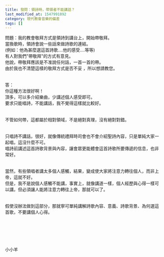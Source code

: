 ```yaml
---
title: 發問：領詩時，帶領者不能講話？
last_modified_at: 1547991892
category: 現代教會音樂的偏差
tags: []
---
```


問題：我的教會敬拜方式是領詩到講台上，開始帶敬拜。<br>當換歌時，領詩會說一些話來做詩歌的連結。<br>(例如：他為甚麼選這首詩歌....他的感受....等等)<br>有人對我們"帶敬拜"的方式有意見。<br>他說，帶敬拜應該是不准說任何話，一首一首的帶。<br>由於我也不清楚這樣的敬拜方式是否不妥 ，所以想請教您。<br><!--more--><br><br>答：<br>你這種方法很好啊！<br>頂多，可以多介紹樂曲，少講述個人感受即可。<br>要求只能唱詩，不能講話，我不覺得這樣就比較好。<br><br><br>不管如何帶，這都屬於相對領域，不是絕對真理，沒有絕對對錯。<br><br><br>只唱詩不講話，很好，就像傳統禮拜時司會也不會介紹聖詩內容，只是單純大家一起唱，這沒什麼不可。<br>唱詩前講述這首詩歌背景與內容，讓會眾更能體會這首詩歌所要傳遞的信息，也非常好。<br><br><br>當然，有些領唱者講太多個人感觸，結果，變成使大家將注意力轉往個人，而非上帝，這就不好。<br>但是，我不是說個人感觸不能講，事實上，就像講道一樣，個人經歷與心得一樣可以講，但必須讓人能將注意力轉往上帝，那就可以了。<br><br><br>假使沒辦法做到這部分，那就寧可單純講解詩歌內容、意義、詩歌背景、為何選這首歌，不要講個人心得。<br><br><br><br><br><br><br>小小羊<br><br><br><br><br><br>
